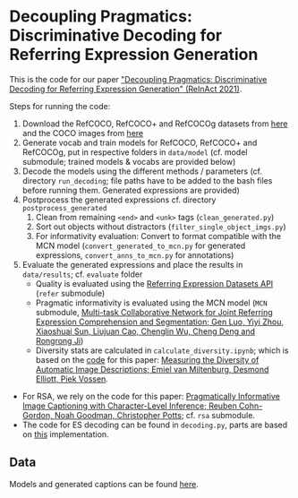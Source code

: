 # Decoupling Pragmatics: Discriminative Decoding for Referring Expression Generation

This is the code for our paper ["Decoupling Pragmatics: Discriminative Decoding for Referring Expression Generation" (ReInAct 2021)](https://aclanthology.org/2021.reinact-1.7/).

Steps for running the code:

1. Download the RefCOCO, RefCOCO+ and RefCOCOg datasets from [here](https://github.com/lichengunc/refer) and the COCO images from [here](https://cocodataset.org/#download)
2. Generate vocab and train models for RefCOCO, RefCOCO+ and RefCOCOg, put in respective folders in `data/model` (cf. model submodule; trained models & vocabs are provided below)
3. Decode the models using the different methods / parameters (cf. directory `run_decoding`; file paths have to be added to the bash files before running them. Generated expressions are provided)
4. Postprocess the generated expressions cf. directory `postprocess_generated`
    1. Clean from remaining `<end>` and `<unk>` tags (`clean_generated.py`)
    2. Sort out objects without distractors (`filter_single_object_imgs.py`)
    3. For informativity evaluation: Convert to format compatible with the MCN model (`convert_generated_to_mcn.py` for generated expressions, `convert_anns_to_mcn.py` for annotations)
5. Evaluate the generated expressions and place the results in `data/results`; cf. `evaluate` folder
    - Quality is evaluated using the [Referring Expression Datasets API](https://github.com/lichengunc/refer) (`refer` submodule)
    - Pragmatic informativity is evaluated using the MCN model (`MCN` submodule, [Multi-task Collaborative Network for Joint Referring Expression Comprehension and Segmentation; Gen Luo, Yiyi Zhou, Xiaoshuai Sun, Liujuan Cao, Chenglin Wu, Cheng Deng and Rongrong Ji](https://arxiv.org/abs/2003.08813))
    - Diversity stats are calculated in `calculate_diversity.ipynb`; which is based on the [code](https://github.com/evanmiltenburg/MeasureDiversity) for this paper: [Measuring the Diversity of Automatic Image Descriptions; Emiel van Miltenburg, Desmond Elliott, Piek Vossen](https://aclanthology.org/C18-1147/). 

- For RSA, we rely on the code for this paper: [Pragmatically Informative Image Captioning with Character-Level Inference; Reuben Cohn-Gordon, Noah Goodman, Christopher Potts](https://aclanthology.org/N18-2070/); cf. `rsa` submodule.
- The code for ES decoding can be found in `decoding.py`, parts are based on [this](https://github.com/saiteja-talluri/Context-Aware-Image-Captioning) implementation.

## Data

Models and generated captions can be found [here](https://drive.google.com/drive/folders/1iom8qZPmJZKtf7E0renlyCKvzFbcpKf8?usp=sharing).